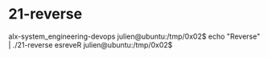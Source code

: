 # 21-reverse
alx-system_engineering-devops
julien@ubuntu:/tmp/0x02$ echo "Reverse" | ./21-reverse 
esreveR
julien@ubuntu:/tmp/0x02$ 
